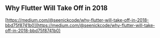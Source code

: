 ## Why Flutter Will Take Off in 2018
  
  [https://medium.com/@seenickcode/why-flutter-will-take-off-in-2018-bbd75f8741b0](https://medium.com/@seenickcode/why-flutter-will-take-off-in-2018-bbd75f8741b0)